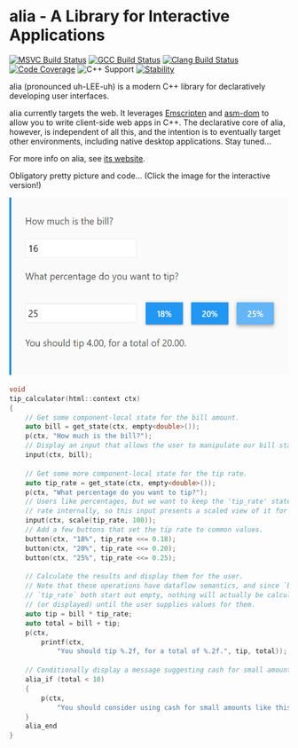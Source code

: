 alia - A Library for Interactive Applications
=============================================

[![MSVC Build Status](https://github.com/alialib/alia/workflows/MSVC/badge.svg)](https://github.com/alialib/alia/actions)
[![GCC Build Status](https://github.com/alialib/alia/workflows/GCC/badge.svg)](https://github.com/alialib/alia/actions)
[![Clang Build Status](https://github.com/alialib/alia/workflows/Clang/badge.svg)](https://github.com/alialib/alia/actions)
[![Code Coverage](https://codecov.io/gh/alialib/alia/branch/main/graph/badge.svg)](https://codecov.io/gh/alialib/alia)
![C++ Support](https://img.shields.io/badge/C++-17-blue?logo=c%2B%2B)
[![Stability](https://img.shields.io/badge/stability-unstable-yellow.svg)](https://github.com/orangemug/stability-badges#unstable)

alia (pronounced uh-LEE-uh) is a modern C++ library for declaratively
developing user interfaces.

alia currently targets the web. It leverages
[Emscripten](https://emscripten.org/) and
[asm-dom](https://github.com/mbasso/asm-dom) to allow you to write client-side
web apps in C++. The declarative core of alia, however, is independent of all
this, and the intention is to eventually target other environments, including
native desktop applications. Stay tuned...

For more info on alia, see [its website](https://alia.dev/).

Obligatory pretty picture and code... (Click the image for the
interactive version!)

[<img src=".github/teaser.png" alt="alia/HTML Tip Calculator" height="320">](https://alia.dev/#/?id=live-example)

```cpp
void
tip_calculator(html::context ctx)
{
    // Get some component-local state for the bill amount.
    auto bill = get_state(ctx, empty<double>());
    p(ctx, "How much is the bill?");
    // Display an input that allows the user to manipulate our bill state.
    input(ctx, bill);

    // Get some more component-local state for the tip rate.
    auto tip_rate = get_state(ctx, empty<double>());
    p(ctx, "What percentage do you want to tip?");
    // Users like percentages, but we want to keep the 'tip_rate' state as a
    // rate internally, so this input presents a scaled view of it for the user.
    input(ctx, scale(tip_rate, 100));
    // Add a few buttons that set the tip rate to common values.
    button(ctx, "18%", tip_rate <<= 0.18);
    button(ctx, "20%", tip_rate <<= 0.20);
    button(ctx, "25%", tip_rate <<= 0.25);

    // Calculate the results and display them for the user.
    // Note that these operations have dataflow semantics, and since `bill` and
    // `tip_rate` both start out empty, nothing will actually be calculated
    // (or displayed) until the user supplies values for them.
    auto tip = bill * tip_rate;
    auto total = bill + tip;
    p(ctx,
        printf(ctx,
            "You should tip %.2f, for a total of %.2f.", tip, total));

    // Conditionally display a message suggesting cash for small amounts.
    alia_if (total < 10)
    {
        p(ctx,
            "You should consider using cash for small amounts like this.");
    }
    alia_end
}
```
